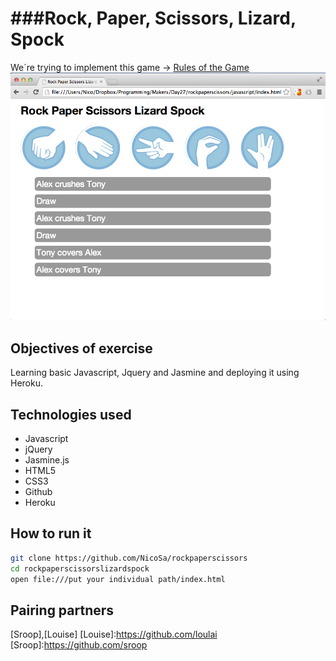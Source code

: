 ###Rock, Paper, Scissors, Lizard, Spock
===
We´re trying to implement this game -> [Rules of the Game]
![](/rockpaperscissorlizardspock_screenshot.png)

Objectives of exercise
----
Learning basic Javascript, Jquery and Jasmine and deploying it using Heroku.

Technologies used
----
- Javascript
- jQuery
- Jasmine.js
- HTML5
- CSS3
- Github
- Heroku

How to run it
----
```sh
git clone https://github.com/NicoSa/rockpaperscissors
cd rockpaperscissorslizardspock
open file:///put your individual path/index.html
```
[Rules of the Game]:https://en.wikipedia.org/wiki/Rock-paper-scissors-lizard-spock
Pairing partners
----
[Sroop],[Louise]
[Louise]:https://github.com/loulai
[Sroop]:https://github.com/sroop

